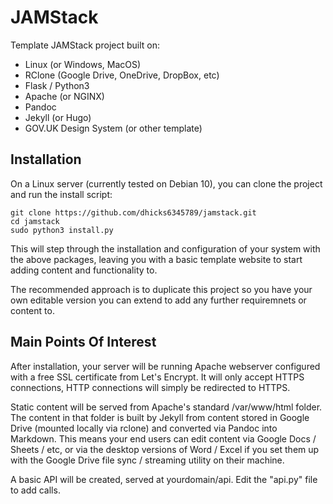 # JAMStack
Template JAMStack project built on:
* Linux (or Windows, MacOS)
* RClone (Google Drive, OneDrive, DropBox, etc)
* Flask / Python3
* Apache (or NGINX)
* Pandoc
* Jekyll (or Hugo)
* GOV.UK Design System (or other template)

## Installation

On a Linux server (currently tested on Debian 10), you can clone the project and run the install script:
```
git clone https://github.com/dhicks6345789/jamstack.git
cd jamstack
sudo python3 install.py
```
This will step through the installation and configuration of your system with the above packages, leaving you with a basic template website to start adding content and functionality to.

The recommended approach is to duplicate this project so you have your own editable version you can extend to add any further requiremnets or content to.

## Main Points Of Interest

After installation, your server will be running Apache webserver configured with a free SSL certificate from Let's Encrypt. It will only accept HTTPS connections, HTTP connections will simply be redirected to HTTPS.

Static content will be served from Apache's standard /var/www/html folder. The content in that folder is built by Jekyll from content stored in Google Drive (mounted locally via rclone) and converted via Pandoc into Markdown. This means your end users can edit content via Google Docs / Sheets / etc, or via the desktop versions of Word / Excel if you set them up with the Google Drive file sync / streaming utility on their machine.

A basic API will be created, served at yourdomain/api. Edit the "api.py" file to add calls.
